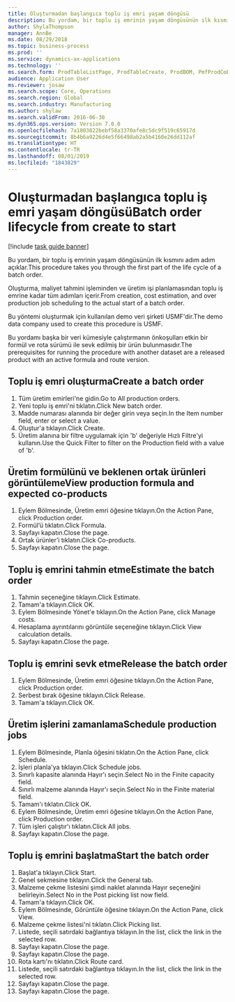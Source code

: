 ```yaml
---
title: Oluşturmadan başlangıca toplu iş emri yaşam döngüsü
description: Bu yordam, bir toplu iş emrinin yaşam döngüsünün ilk kısmını adım adım açıklar.
author: ShylaThompson
manager: AnnBe
ms.date: 08/29/2018
ms.topic: business-process
ms.prod: ''
ms.service: dynamics-ax-applications
ms.technology: ''
ms.search.form: ProdTableListPage, ProdTableCreate, ProdBOM, PmfProdCoBy, ProdParmCostEstimation, ProdCalcTrans, ProdParmRelease, ProdSchedule, ProdRouteJob, ProdParmStartUp, ProdJournalTransBOM, ProdJournalTransRoute
audience: Application User
ms.reviewer: josaw
ms.search.scope: Core, Operations
ms.search.region: Global
ms.search.industry: Manufacturing
ms.author: shylaw
ms.search.validFrom: 2016-06-30
ms.dyn365.ops.version: Version 7.0.0
ms.openlocfilehash: 7a1803822bebf58a3370afe8c5dc9f519c65917d
ms.sourcegitcommit: 8b4b6a9226d4e5f66498ab2a5b4160e26dd112af
ms.translationtype: HT
ms.contentlocale: tr-TR
ms.lasthandoff: 08/01/2019
ms.locfileid: "1843829"
---
```

# <a name="batch-order-lifecycle-from-create-to-start"></a><span data-ttu-id="2df2e-103">Oluşturmadan başlangıca toplu iş emri yaşam döngüsü</span><span class="sxs-lookup"><span data-stu-id="2df2e-103">Batch order lifecycle from create to start</span></span>

[!include [task guide banner](../../includes/task-guide-banner.md)]

<span data-ttu-id="2df2e-104">Bu yordam, bir toplu iş emrinin yaşam döngüsünün ilk kısmını adım adım açıklar.</span><span class="sxs-lookup"><span data-stu-id="2df2e-104">This procedure takes you through the first part of the life cycle of a batch order.</span></span>

<span data-ttu-id="2df2e-105">Oluşturma, maliyet tahmini işleminden ve üretim işi planlamasından toplu iş emrine kadar tüm adımları içerir.</span><span class="sxs-lookup"><span data-stu-id="2df2e-105">From creation, cost estimation, and over production job scheduling to the actual start of a batch order.</span></span>



<span data-ttu-id="2df2e-106">Bu yöntemi oluşturmak için kullanılan demo veri şirketi USMF'dir.</span><span class="sxs-lookup"><span data-stu-id="2df2e-106">The demo data company used to create this procedure is USMF.</span></span> 



<span data-ttu-id="2df2e-107">Bu yordamı başka bir veri kümesiyle çalıştırmanın önkoşulları etkin bir formül ve rota sürümü ile sevk edilmiş bir ürün bulunmasıdır.</span><span class="sxs-lookup"><span data-stu-id="2df2e-107">The prerequisites for running the procedure with another dataset are a released product with an active formula and route version.</span></span>


## <a name="create-a-batch-order"></a><span data-ttu-id="2df2e-108">Toplu iş emri oluşturma</span><span class="sxs-lookup"><span data-stu-id="2df2e-108">Create a batch order</span></span>
1. <span data-ttu-id="2df2e-109">Tüm üretim emirleri'ne gidin.</span><span class="sxs-lookup"><span data-stu-id="2df2e-109">Go to All production orders.</span></span>
2. <span data-ttu-id="2df2e-110">Yeni toplu iş emri'ni tıklatın.</span><span class="sxs-lookup"><span data-stu-id="2df2e-110">Click New batch order.</span></span>
3. <span data-ttu-id="2df2e-111">Madde numarası alanında bir değer girin veya seçin.</span><span class="sxs-lookup"><span data-stu-id="2df2e-111">In the Item number field, enter or select a value.</span></span>
4. <span data-ttu-id="2df2e-112">Oluştur'a tıklayın.</span><span class="sxs-lookup"><span data-stu-id="2df2e-112">Click Create.</span></span>
5. <span data-ttu-id="2df2e-113">Üretim alanına bir filtre uygulamak için 'b' değeriyle Hızlı Filtre'yi kullanın.</span><span class="sxs-lookup"><span data-stu-id="2df2e-113">Use the Quick Filter to filter on the Production field with a value of 'b'.</span></span>

## <a name="view-production-formula-and-expected-co-products"></a><span data-ttu-id="2df2e-114">Üretim formülünü ve beklenen ortak ürünleri görüntüleme</span><span class="sxs-lookup"><span data-stu-id="2df2e-114">View production formula and expected co-products</span></span>
1. <span data-ttu-id="2df2e-115">Eylem Bölmesinde, Üretim emri öğesine tıklayın.</span><span class="sxs-lookup"><span data-stu-id="2df2e-115">On the Action Pane, click Production order.</span></span>
2. <span data-ttu-id="2df2e-116">Formül’ü tıklatın.</span><span class="sxs-lookup"><span data-stu-id="2df2e-116">Click Formula.</span></span>
3. <span data-ttu-id="2df2e-117">Sayfayı kapatın.</span><span class="sxs-lookup"><span data-stu-id="2df2e-117">Close the page.</span></span>
4. <span data-ttu-id="2df2e-118">Ortak ürünler’i tıklatın.</span><span class="sxs-lookup"><span data-stu-id="2df2e-118">Click Co-products.</span></span>
5. <span data-ttu-id="2df2e-119">Sayfayı kapatın.</span><span class="sxs-lookup"><span data-stu-id="2df2e-119">Close the page.</span></span>

## <a name="estimate-the-batch-order"></a><span data-ttu-id="2df2e-120">Toplu iş emrini tahmin etme</span><span class="sxs-lookup"><span data-stu-id="2df2e-120">Estimate the batch order</span></span>
1. <span data-ttu-id="2df2e-121">Tahmin seçeneğine tıklayın.</span><span class="sxs-lookup"><span data-stu-id="2df2e-121">Click Estimate.</span></span>
2. <span data-ttu-id="2df2e-122">Tamam'a tıklayın.</span><span class="sxs-lookup"><span data-stu-id="2df2e-122">Click OK.</span></span>
3. <span data-ttu-id="2df2e-123">Eylem Bölmesinde Yönet'e tıklayın.</span><span class="sxs-lookup"><span data-stu-id="2df2e-123">On the Action Pane, click Manage costs.</span></span>
4. <span data-ttu-id="2df2e-124">Hesaplama ayrıntılarını görüntüle seçeneğine tıklayın.</span><span class="sxs-lookup"><span data-stu-id="2df2e-124">Click View calculation details.</span></span>
5. <span data-ttu-id="2df2e-125">Sayfayı kapatın.</span><span class="sxs-lookup"><span data-stu-id="2df2e-125">Close the page.</span></span>

## <a name="release-the-batch-order"></a><span data-ttu-id="2df2e-126">Toplu iş emrini sevk etme</span><span class="sxs-lookup"><span data-stu-id="2df2e-126">Release the batch order</span></span>
1. <span data-ttu-id="2df2e-127">Eylem Bölmesinde, Üretim emri öğesine tıklayın.</span><span class="sxs-lookup"><span data-stu-id="2df2e-127">On the Action Pane, click Production order.</span></span>
2. <span data-ttu-id="2df2e-128">Serbest bırak öğesine tıklayın.</span><span class="sxs-lookup"><span data-stu-id="2df2e-128">Click Release.</span></span>
3. <span data-ttu-id="2df2e-129">Tamam'a tıklayın.</span><span class="sxs-lookup"><span data-stu-id="2df2e-129">Click OK.</span></span>

## <a name="schedule-production-jobs"></a><span data-ttu-id="2df2e-130">Üretim işlerini zamanlama</span><span class="sxs-lookup"><span data-stu-id="2df2e-130">Schedule production jobs</span></span>
1. <span data-ttu-id="2df2e-131">Eylem Bölmesinde, Planla öğesini tıklatın.</span><span class="sxs-lookup"><span data-stu-id="2df2e-131">On the Action Pane, click Schedule.</span></span>
2. <span data-ttu-id="2df2e-132">İşleri planla'ya tıklayın.</span><span class="sxs-lookup"><span data-stu-id="2df2e-132">Click Schedule jobs.</span></span>
3. <span data-ttu-id="2df2e-133">Sınırlı kapasite alanında Hayır'ı seçin.</span><span class="sxs-lookup"><span data-stu-id="2df2e-133">Select No in the Finite capacity field.</span></span>
4. <span data-ttu-id="2df2e-134">Sınırlı malzeme alanında Hayır'ı seçin.</span><span class="sxs-lookup"><span data-stu-id="2df2e-134">Select No in the Finite material field.</span></span>
5. <span data-ttu-id="2df2e-135">Tamam'ı tıklatın.</span><span class="sxs-lookup"><span data-stu-id="2df2e-135">Click OK.</span></span>
6. <span data-ttu-id="2df2e-136">Eylem Bölmesinde, Üretim emri öğesine tıklayın.</span><span class="sxs-lookup"><span data-stu-id="2df2e-136">On the Action Pane, click Production order.</span></span>
7. <span data-ttu-id="2df2e-137">Tüm işleri çalıştır'ı tıklatın.</span><span class="sxs-lookup"><span data-stu-id="2df2e-137">Click All jobs.</span></span>
8. <span data-ttu-id="2df2e-138">Sayfayı kapatın.</span><span class="sxs-lookup"><span data-stu-id="2df2e-138">Close the page.</span></span>

## <a name="start-the-batch-order"></a><span data-ttu-id="2df2e-139">Toplu iş emrini başlatma</span><span class="sxs-lookup"><span data-stu-id="2df2e-139">Start the batch order</span></span>
1. <span data-ttu-id="2df2e-140">Başlat'a tıklayın.</span><span class="sxs-lookup"><span data-stu-id="2df2e-140">Click Start.</span></span>
2. <span data-ttu-id="2df2e-141">Genel sekmesine tıklayın.</span><span class="sxs-lookup"><span data-stu-id="2df2e-141">Click the General tab.</span></span>
3. <span data-ttu-id="2df2e-142">Malzeme çekme listesini şimdi naklet alanında Hayır seçeneğini belirleyin.</span><span class="sxs-lookup"><span data-stu-id="2df2e-142">Select No in the Post picking list now field.</span></span>
4. <span data-ttu-id="2df2e-143">Tamam'a tıklayın.</span><span class="sxs-lookup"><span data-stu-id="2df2e-143">Click OK.</span></span>
5. <span data-ttu-id="2df2e-144">Eylem Bölmesinde, Görüntüle öğesine tıklayın.</span><span class="sxs-lookup"><span data-stu-id="2df2e-144">On the Action Pane, click View.</span></span>
6. <span data-ttu-id="2df2e-145">Malzeme çekme listesi'ni tıklatın.</span><span class="sxs-lookup"><span data-stu-id="2df2e-145">Click Picking list.</span></span>
7. <span data-ttu-id="2df2e-146">Listede, seçili satırdaki bağlantıya tıklayın.</span><span class="sxs-lookup"><span data-stu-id="2df2e-146">In the list, click the link in the selected row.</span></span>
8. <span data-ttu-id="2df2e-147">Sayfayı kapatın.</span><span class="sxs-lookup"><span data-stu-id="2df2e-147">Close the page.</span></span>
9. <span data-ttu-id="2df2e-148">Sayfayı kapatın.</span><span class="sxs-lookup"><span data-stu-id="2df2e-148">Close the page.</span></span>
10. <span data-ttu-id="2df2e-149">Rota kartı'nı tıklatın.</span><span class="sxs-lookup"><span data-stu-id="2df2e-149">Click Route card.</span></span>
11. <span data-ttu-id="2df2e-150">Listede, seçili satırdaki bağlantıya tıklayın.</span><span class="sxs-lookup"><span data-stu-id="2df2e-150">In the list, click the link in the selected row.</span></span>
12. <span data-ttu-id="2df2e-151">Sayfayı kapatın.</span><span class="sxs-lookup"><span data-stu-id="2df2e-151">Close the page.</span></span>
13. <span data-ttu-id="2df2e-152">Sayfayı kapatın.</span><span class="sxs-lookup"><span data-stu-id="2df2e-152">Close the page.</span></span>

